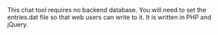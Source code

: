 This chat tool requires no backend database. You will need to set the entries.dat file so that web users can write to it.
It is written in PHP and jQuery.